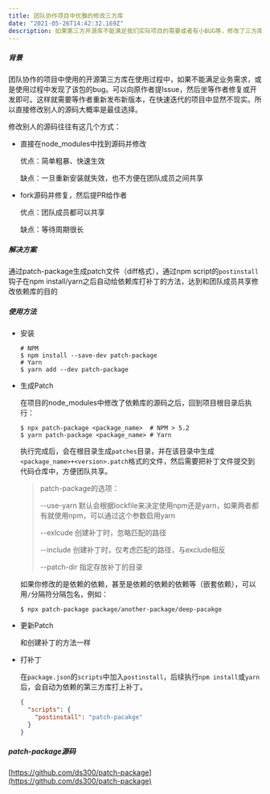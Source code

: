 ```yaml
---
title: 团队协作项目中优雅的修改三方库
date: "2021-05-26T14:42:32.169Z"
description: 如果第三方开源库不能满足我们实际项目的需要或者有小BUG等，修改了三方库的源码后如何优雅的与团队成员共享呢？可以使用patch-package修改依赖包内容，为依赖包创建补丁。
---
```


##### 背景

团队协作的项目中使用的开源第三方库在使用过程中，如果不能满足业务需求，或是使用过程中发现了该包的bug。可以向原作者提Issue，然后坐等作者修复或开发即可。这样就需要等作者重新发布新版本，在快速迭代的项目中显然不现实。所以直接修改别人的源码大概率是最佳选择。

修改别人的源码往往有这几个方式：

- 直接在node_modules中找到源码并修改

  优点：简单粗暴、快速生效

  缺点：一旦重新安装就失效，也不方便在团队成员之间共享

- fork源码并修复，然后提PR给作者

  优点：团队成员都可以共享

  缺点：等待周期很长

  

##### 解决方案

通过patch-package生成patch文件（diff格式），通过npm script的`postinstall`钩子在npm install/yarn之后自动给依赖库打补丁的方法，达到和团队成员共享修改依赖库的目的



##### 使用方法

- 安装

  ```shell
  # NPM
  $ npm install --save-dev patch-package
  # Yarn
  $ yarn add --dev patch-package
  ```

- 生成Patch

  在项目的node_modules中修改了依赖库的源码之后，回到项目根目录后执行：

  ```shell
  $ npx patch-package <package_name>  # NPM > 5.2
  $ yarn patch-package <package_name> # Yarn
  ```

  执行完成后，会在根目录生成`patches`目录，并在该目录中生成`<package_name>+<version>.patch`格式的文件，然后需要把补丁文件提交到代码仓库中，方便团队共享。

  > patch-package的选项：
  >
  > --use-yarn 默认会根据lockfile来决定使用npm还是yarn，如果两者都有就使用npm，可以通过这个参数启用yarn
  >
  > --exlcude <regexp> 创建补丁时，忽略匹配的路径
  >
  > --include <regexp> 创建补丁时，仅考虑匹配的路径，与exclude相反
  >
  > --patch-dir 指定存放补丁的目录

  如果你修改的是依赖的依赖，甚至是依赖的依赖的依赖等（嵌套依赖），可以用`/`分隔符分隔包名，例如：

  ```shell
  $ npx patch-package package/another-package/deep-pacakge
  ```

- 更新Patch

  和创建补丁的方法一样

- 打补丁

  在`package.json`的`scripts`中加入`postinstall`，后续执行`npm install`或`yarn`后，会自动为依赖的第三方库打上补丁。

  ```json
  {
    "scripts": {
      "postinstall": "patch-pacakge"
    }
  }
  ```

  

##### patch-package源码

[https://github.com/ds300/patch-package](https://github.com/ds300/patch-package)




